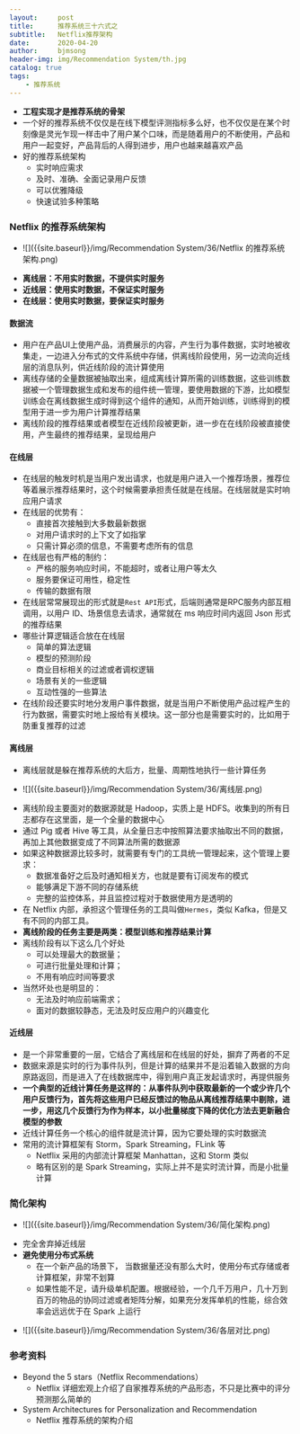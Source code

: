 ```yaml
---
layout:     post
title:      推荐系统三十六式之
subtitle:   Netflix推荐架构
date:       2020-04-20
author:     bjmsong
header-img: img/Recommendation System/th.jpg
catalog: true
tags:
    - 推荐系统
---
```


- **工程实现才是推荐系统的骨架**
- 一个好的推荐系统不仅仅是在线下模型评测指标多么好，也不仅仅是在某个时刻像是灵光乍现一样击中了用户某个口味，而是随着用户的不断使用，产品和用户一起变好，产品背后的人得到进步，用户也越来越喜欢产品
- 好的推荐系统架构
    - 实时响应需求
    - 及时、准确、全面记录用户反馈
    - 可以优雅降级
    - 快速试验多种策略



### Netflix 的推荐系统架构

<ul> 
<li markdown="1">
![]({{site.baseurl}}/img/Recommendation System/36/Netflix 的推荐系统架构.png) 
</li> 
</ul> 

- **离线层：不用实时数据，不提供实时服务**
- **近线层：使用实时数据，不保证实时服务**
- **在线层：使用实时数据，要保证实时服务**



#### 数据流

- 用户在产品UI上使用产品，消费展示的内容，产生行为事件数据，实时地被收集走，一边进入分布式的文件系统中存储，供离线阶段使用，另一边流向近线层的消息队列，供近线阶段的流计算使用
- 离线存储的全量数据被抽取出来，组成离线计算所需的训练数据，这些训练数据被一个管理数据生成和发布的组件统一管理，要使用数据的下游，比如模型训练会在离线数据生成时得到这个组件的通知，从而开始训练，训练得到的模型用于进一步为用户计算推荐结果
- 离线阶段的推荐结果或者模型在近线阶段被更新，进一步在在线阶段被直接使用，产生最终的推荐结果，呈现给用户



#### 在线层

- 在线层的触发时机是当用户发出请求，也就是用户进入一个推荐场景，推荐位等着展示推荐结果时，这个时候需要承担责任就是在线层。在线层就是实时响应用户请求
- 在线层的优势有：
    - 直接首次接触到大多数最新数据
    - 对用户请求时的上下文了如指掌
    - 只需计算必须的信息，不需要考虑所有的信息
- 在线层也有严格的制约：
    - 严格的服务响应时间，不能超时，或者让用户等太久
    - 服务要保证可用性，稳定性
    - 传输的数据有限
- 在线层常常展现出的形式就是`Rest API`形式，后端则通常是RPC服务内部互相调用，以用户 ID、场景信息去请求，通常就在 ms 响应时间内返回 Json 形式的推荐结果
- 哪些计算逻辑适合放在在线层
    - 简单的算法逻辑
    - 模型的预测阶段
    - 商业目标相关的过滤或者调权逻辑
    - 场景有关的一些逻辑
    - 互动性强的一些算法
- 在线阶段还要实时地分发用户事件数据，就是当用户不断使用产品过程产生的行为数据，需要实时地上报给有关模块。这一部分也是需要实时的，比如用于防重复推荐的过滤



#### 离线层

- 离线层就是躲在推荐系统的大后方，批量、周期性地执行一些计算任务
<ul> 
<li markdown="1">
![]({{site.baseurl}}/img/Recommendation System/36/离线层.png) 
</li> 
</ul> 

- 离线阶段主要面对的数据源就是 Hadoop，实质上是 HDFS。收集到的所有日志都存在这里面，是一个全量的数据中心
- 通过 Pig 或者 Hive 等工具，从全量日志中按照算法要求抽取出不同的数据，再加上其他数据变成了不同算法所需的数据源
- 如果这种数据源比较多时，就需要有专门的工具统一管理起来，这个管理上要求：
    - 数据准备好之后及时通知相关方，也就是要有订阅发布的模式
    - 能够满足下游不同的存储系统
    - 完整的监控体系，并且监控过程对于数据使用方是透明的
- 在 Netflix 内部，承担这个管理任务的工具叫做`Hermes`，类似 Kafka，但是又有不同的内部工具。
- **离线阶段的任务主要是两类：模型训练和推荐结果计算**
- 离线阶段有以下这么几个好处
    - 可以处理最大的数据量；
    - 可进行批量处理和计算；
    - 不用有响应时间等要求
- 当然坏处也是明显的：
    - 无法及时响应前端需求；
    - 面对的数据较静态，无法及时反应用户的兴趣变化



#### 近线层

- 是一个非常重要的一层，它结合了离线层和在线层的好处，摒弃了两者的不足
- 数据来源是实时的行为事件队列，但是计算的结果并不是沿着输入数据的方向原路返回，而是进入了在线数据库中，得到用户真正发起请求时，再提供服务
- **一个典型的近线计算任务是这样的：从事件队列中获取最新的一个或少许几个用户反馈行为，首先将这些用户已经反馈过的物品从离线推荐结果中剔除，进一步，用这几个反馈行为作为样本，以小批量梯度下降的优化方法去更新融合模型的参数**
- 近线计算任务一个核心的组件就是流计算，因为它要处理的实时数据流
- 常用的流计算框架有 Storm，Spark Streaming，FLink 等
    - Netflix 采用的内部流计算框架 Manhattan，这和 Storm 类似
    - 略有区别的是 Spark Streaming，实际上并不是实时流计算，而是小批量计算



### 简化架构

<ul> 
<li markdown="1">
![]({{site.baseurl}}/img/Recommendation System/36/简化架构.png) 
</li> 
</ul> 

- 完全舍弃掉近线层
- **避免使用分布式系统**
    - 在一个新产品的场景下， 当数据量还没有那么大时，使用分布式存储或者计算框架，非常不划算
    - 如果性能不足，请升级单机配置。根据经验，一个几千万用户，几十万到百万的物品的协同过滤或者矩阵分解，如果充分发挥单机的性能，综合效率会远远优于在 Spark 上运行


<ul> 
<li markdown="1">
![]({{site.baseurl}}/img/Recommendation System/36/各层对比.png) 
</li> 
</ul> 



### 参考资料

- Beyond the 5 stars（Netflix Recommendations）
    - Netflix 详细宏观上介绍了自家推荐系统的产品形态，不只是比赛中的评分预测那么简单的
- System Architectures for Personalization and Recommendation
    - Netflix 推荐系统的架构介绍